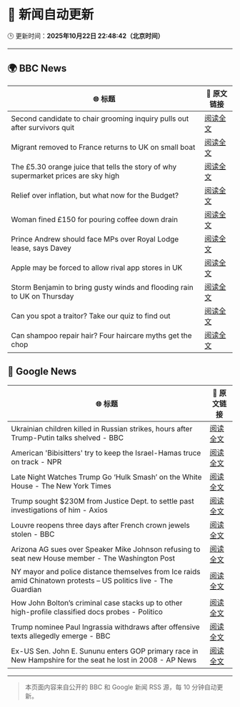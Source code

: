 # 🧠 新闻自动更新

🕒 更新时间：**2025年10月22日 22:48:42（北京时间）**

---

## 🌍 BBC News

| 🌐 标题 | 🔗 原文链接 |
|--------|-------------|
| Second candidate to chair grooming inquiry pulls out after survivors quit | [阅读全文](https://www.bbc.com/news/articles/c629zvnd5lno?at_medium=RSS&at_campaign=rss) |
| Migrant removed to France returns to UK on small boat | [阅读全文](https://www.bbc.com/news/articles/clykzx43v0po?at_medium=RSS&at_campaign=rss) |
| The £5.30 orange juice that tells the story of why supermarket prices are sky high | [阅读全文](https://www.bbc.com/news/articles/c397n3jl3z8o?at_medium=RSS&at_campaign=rss) |
| Relief over inflation, but what now for the Budget? | [阅读全文](https://www.bbc.com/news/articles/cvg4d13p33yo?at_medium=RSS&at_campaign=rss) |
| Woman fined £150 for pouring coffee down drain | [阅读全文](https://www.bbc.com/news/articles/cg435gg66gpo?at_medium=RSS&at_campaign=rss) |
| Prince Andrew should face MPs over Royal Lodge lease, says Davey | [阅读全文](https://www.bbc.com/news/articles/c0exgrgd9w2o?at_medium=RSS&at_campaign=rss) |
| Apple may be forced to allow rival app stores in UK | [阅读全文](https://www.bbc.com/news/articles/c04gz1wx706o?at_medium=RSS&at_campaign=rss) |
| Storm Benjamin to bring gusty winds and flooding rain to UK on Thursday | [阅读全文](https://www.bbc.com/weather/articles/c1d043xek30o?at_medium=RSS&at_campaign=rss) |
| Can you spot a traitor? Take our quiz to find out | [阅读全文](https://www.bbc.com/news/articles/cx20545pdedo?at_medium=RSS&at_campaign=rss) |
| Can shampoo repair hair? Four haircare myths get the chop | [阅读全文](https://www.bbc.com/news/articles/c0lkrnzpzl1o?at_medium=RSS&at_campaign=rss) |

## 📰 Google News

| 🌐 标题 | 🔗 原文链接 |
|--------|-------------|
| Ukrainian children killed in Russian strikes, hours after Trump-Putin talks shelved - BBC | [阅读全文](https://news.google.com/rss/articles/CBMiWkFVX3lxTE5pX0RtQlMyaGU5M1M4VXJIb0pueE1DVV94T3VQMUNkNXFlRC14WVZ3dEVMZTJ4Uk5oS0JERFNQdTdJZFlYRjZKcV9UbmtoUlNmdnZpU2l0NmJfd9IBX0FVX3lxTE82dzliaFQ3TWtQTHdWa3BUX2tudE45VmNtc1B0QkZZOWhuRTM5X0I2TXJkZ2FxR0J4T09zU1EyMm1CbW9tVlF0SHJYT2tUV09CN3dBWmdicWJLdkhXTG1v?oc=5) |
| American 'Bibisitters' try to keep the Israel-Hamas truce on track - NPR | [阅读全文](https://news.google.com/rss/articles/CBMifEFVX3lxTE9mN1hSaGd3M2xCMUM3SmxULXhTWWs0anBHVWh2bXFoeXl0OHFjQ0RSV2laUkxRM1dMSE9qNDdzQzlqYi1rZXZvYVRXUzJEQUhPTGVlemR4YThxdGtBdlRYSGZQWGNvNGI5cWpONGRmSUFybVl4cnplS2h4bWE?oc=5) |
| Late Night Watches Trump Go ‘Hulk Smash’ on the White House - The New York Times | [阅读全文](https://news.google.com/rss/articles/CBMinwFBVV95cUxPS3h4dEE0OXV3c19PSVhZT2U3Q2w4TlZzemU0TnZ1NEVyaDZCS2l2ZmhpNGtuNno0alVQTFZzMDBtQU1RN2ZIc2lwMlRWTmMzeUlvUlE1Y0JfQUxvMS0xNjR3bHdITEJzdERfYmI3anZIa0taSXYwaG5SLUEtV2NLekV4NDE1TFItX29hN1B5RGZLOWZOaklwRWlBWVNYWEE?oc=5) |
| Trump sought $230M from Justice Dept. to settle past investigations of him - Axios | [阅读全文](https://news.google.com/rss/articles/CBMihwFBVV95cUxPMkoxMHpUU0UzVnlxV3VnU2dlZVFhNV85TWhudVNKV3Q4TmNBVWt6S2ZKVldMVmFoRnQ4QV9JY0RuZXo2QzhsejYxTEFka3M2dWZvRHJUbnNleUlDTEs0WlNLSWUxdDVKNS1xWUNOY285QVlXNDlrRXEzZjFkaF8wRnRoTW4xNWc?oc=5) |
| Louvre reopens three days after French crown jewels stolen - BBC | [阅读全文](https://news.google.com/rss/articles/CBMiWkFVX3lxTFBuUVFnTVhYTkxPTGc1WU54ckJmQmhfNm1ZWHJ1STNDWVNhTVBfWFVzZnhUc1RZdGxsV2FqdHgzZFVWRTl0OW1qR3hJMDFfak50Q1JpWjBnTktnZ9IBX0FVX3lxTFBrYldsNmhiUWx5dEJjNjRDMXd5S04xT0RxbTdqaDRkcjJpVVN4M1YwOElCbTlpdVZLWF9WQU1wcUNKZjVxNXQyYjZ1dERqS0U3RGRHLXU3Q21mbXg4RDNz?oc=5) |
| Arizona AG sues over Speaker Mike Johnson refusing to seat new House member - The Washington Post | [阅读全文](https://news.google.com/rss/articles/CBMiiwFBVV95cUxQOHgtQlB6TmRuSFNPYmFvQkp4YnBOUFhZX1dla0NvVDFhaG5SN3RHSnJjZFBaN1h4YldxUDEzZWFSU0xGbm5rbU80UkY0SXIyYlJFWFlyVHFUOVJFV0w4OVRJdndzVHlVdXc4RjRIcFFndnpPTnkwYWh5enpBUVY0eDZIME13V3BiU2pr?oc=5) |
| NY mayor and police distance themselves from Ice raids amid Chinatown protests – US politics live - The Guardian | [阅读全文](https://news.google.com/rss/articles/CBMizAFBVV95cUxNNzZmZTZhRU5SdkJqZ0Y3VUpNUzI2bktOUXd1V3YxbGxVYVVKUHJKWEtLaG1neV9jUlZrY2lkTkxzc0pkYy10WkM4dnFLYjE2dUZGdjhxVkc5blBWdVN6dDRsNFdIaXJYbW9hdHhUMlJWWFlPVFo4dDc1ajJUQnpyYVE0V2tpYkdXREJuYmxvVzVlc1RjUUV5c2tNdW4tTWUzRHhWa0NJRkhKWDU4SkxaTTNSbVJrNzRrdmhicGxzb3pHRnNleUpvYkhGa3A?oc=5) |
| How John Bolton’s criminal case stacks up to other high-profile classified docs probes - Politico | [阅读全文](https://news.google.com/rss/articles/CBMinwFBVV95cUxPY3dfMlo3SXRmNmRkNk9fZlY1MlM5U2dadmlvak9Zb2VzTVVRSVEzUndvX2JxTjJ1cG9vNTB2R2hfMWUxZ09mRmIwdU51UUVYRHBlR1l0T0w5TVR4ZXhHdml6c0xkNlg3d21YNnRsTzBzZ2ZEV3QyRzhobVFOWTdyeUZwSTRJWkNnOFhlc0h0Y2Q3U0FZQmFOVnMtb3FVeFU?oc=5) |
| Trump nominee Paul Ingrassia withdraws after offensive texts allegedly emerge - BBC | [阅读全文](https://news.google.com/rss/articles/CBMiWkFVX3lxTE1SekgzeE4wcmRobzJKME8tdWRaczU2LTE2VWd0NjRpQWlhNWZfZWRTVzMwaFVxUXR4SmdfeXFrcndkMlpoM2R1bm01cjhwcWp3N2xGMUstY015d9IBX0FVX3lxTE10bjlCLXkwOFY3a1dEM2JFYzl5N21Ed3NacWlZemNlQ2NkaE5CblRPOVh1NGtaQUk5TEdmenE1UVVXeENKMG9HT0x0em1vR2RJdGtOSFVSVXh1cXBTczFZ?oc=5) |
| Ex-US Sen. John E. Sununu enters GOP primary race in New Hampshire for the seat he lost in 2008 - AP News | [阅读全文](https://news.google.com/rss/articles/CBMikAFBVV95cUxOUk85c3h4dkFsUjJoUHBxWjd1MWpjNlVyaEg4emdCeWpNaWQ0eXhBQlFNSklwQndVM1RDMW9tOXF3QnRjd21MOUo4Sml1UnZkaHo1T2c2cUlrRVRXY1U1N21MTHJqaXpmeTc3dngyN0lNU0xXX1BVSmxvZVBoaHNNNHJZWnRVWkdiMG9COVNtaUQ?oc=5) |

---
> 本页面内容来自公开的 BBC 和 Google 新闻 RSS 源，每 10 分钟自动更新。
